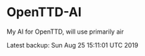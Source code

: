 # OpenTTD-AI
My AI for OpenTTD, will use primarily air

Latest backup: Sun Aug 25 15:11:01 UTC 2019
